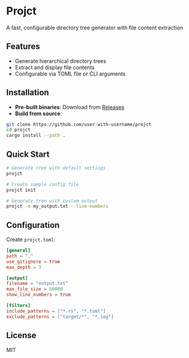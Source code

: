 # Projct

A fast, configurable directory tree generator with file content extraction

## Features

- Generate hierarchical directory trees
- Extract and display file contents
- Configurable via TOML file or CLI arguments

## Installation

- **Pre-built binaries**: Download from [Releases](https://github.com/user-with-username/projct/releases)
- **Build from source**:
```bash
git clone https://github.com/user-with-username/projct
cd projct
cargo install --path .
```

## Quick Start

```bash
# Generate tree with default settings
projct

# Create sample config file
projct init

# Generate tree with custom output
projct -o my_output.txt --line-numbers
```

## Configuration

Create `projct.toml`:

```toml
[general]
path = "."
use_gitignore = true
max_depth = 3

[output]
filename = "output.txt"
max_file_size = 50000
show_line_numbers = true

[filters]
include_patterns = ["*.rs", "*.toml"]
exclude_patterns = ["target/*", "*.log"]
```

## License

MIT